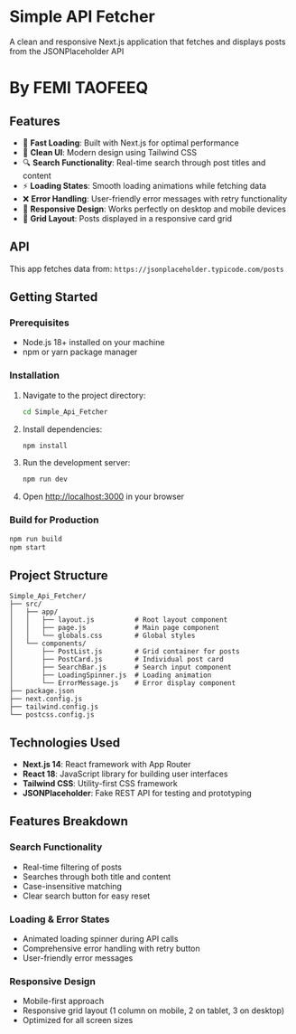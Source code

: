 # Simple API Fetcher

A clean and responsive Next.js application that fetches and displays posts from the JSONPlaceholder API 
   # By FEMI TAOFEEQ

## Features

- 🚀 **Fast Loading**: Built with Next.js for optimal performance
- 🎨 **Clean UI**: Modern design using Tailwind CSS
- 🔍 **Search Functionality**: Real-time search through post titles and content
- ⚡ **Loading States**: Smooth loading animations while fetching data
- ❌ **Error Handling**: User-friendly error messages with retry functionality
- 📱 **Responsive Design**: Works perfectly on desktop and mobile devices
- 🎯 **Grid Layout**: Posts displayed in a responsive card grid

## API

This app fetches data from: `https://jsonplaceholder.typicode.com/posts`

## Getting Started

### Prerequisites

- Node.js 18+ installed on your machine
- npm or yarn package manager

### Installation

1. Navigate to the project directory:
   ```bash
   cd Simple_Api_Fetcher
   ```

2. Install dependencies:
   ```bash
   npm install
   ```

3. Run the development server:
   ```bash
   npm run dev
   ```

4. Open [http://localhost:3000](http://localhost:3000) in your browser

### Build for Production

```bash
npm run build
npm start
```

## Project Structure

```
Simple_Api_Fetcher/
├── src/
│   ├── app/
│   │   ├── layout.js          # Root layout component
│   │   ├── page.js            # Main page component
│   │   └── globals.css        # Global styles
│   └── components/
│       ├── PostList.js        # Grid container for posts
│       ├── PostCard.js        # Individual post card
│       ├── SearchBar.js       # Search input component
│       ├── LoadingSpinner.js  # Loading animation
│       └── ErrorMessage.js    # Error display component
├── package.json
├── next.config.js
├── tailwind.config.js
└── postcss.config.js
```

## Technologies Used

- **Next.js 14**: React framework with App Router
- **React 18**: JavaScript library for building user interfaces
- **Tailwind CSS**: Utility-first CSS framework
- **JSONPlaceholder**: Fake REST API for testing and prototyping

## Features Breakdown

### Search Functionality
- Real-time filtering of posts
- Searches through both title and content
- Case-insensitive matching
- Clear search button for easy reset

### Loading & Error States
- Animated loading spinner during API calls
- Comprehensive error handling with retry button
- User-friendly error messages

### Responsive Design
- Mobile-first approach
- Responsive grid layout (1 column on mobile, 2 on tablet, 3 on desktop)
- Optimized for all screen sizes
